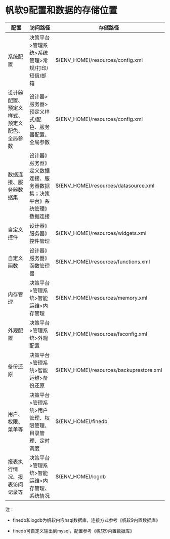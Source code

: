 # 帆软9配置和数据的存储位置

| 配置                                         | 访问路径                                                     | 存储路径                                |
| -------------------------------------------- | ------------------------------------------------------------ | --------------------------------------- |
| 系统配置                                     | 决策平台>管理系统>系统管理>常规/打印/短信/邮箱               | ${ENV_HOME}/resources/config.xml        |
| 设计器配置、预定义样式、预定义配色、全局参数 | 设计器>服务器>预定义样式/配色、服务器配置、全局参数          | ${ENV_HOME}/resources/config.xml        |
| 数据连接、服务器数据集                       | 设计器》服务器》定义数据连接、服务器数据集；决策平台》系统管理》数据连接 | ${ENV_HOME}/resources/datasource.xml    |
| 自定义控件                                   | 设计器》服务器》控件管理                                     | ${ENV_HOME}/resources/widgets.xml       |
| 自定义函数                                   | 设计器》服务器》函数管理器                                   | ${ENV_HOME}/resources/functions.xml     |
| 内存管理                                     | 决策平台>管理系统>智能运维>内存管理                          | ${ENV_HOME}/resources/memory.xml        |
| 外观配置                                     | 决策平台>管理系统>外观配置                                   | ${ENV_HOME}/resources/fsconfig.xml      |
| 备份还原                                     | 决策平台>管理系统>智能运维>备份还原                          | ${ENV_HOME}/resources/backuprestore.xml |
| 用户、权限、菜单等                           | 决策平台>管理系统>用户管理、权限管理、目录管理、定时调度     | ${ENV_HOME}/finedb                      |
| 报表执行情况、报表访问记录等                 | 决策平台>管理系统>智能运维>内存管理、系统情况                | ${ENV_HOME}/logdb                       |

注：

- finedb和logdb为帆软内嵌hsql数据库，连接方式参考《帆软9内置数据库》

- finedb可自定义输出到mysql，配置参考《帆软9内置数据库》


